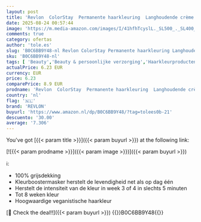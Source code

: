```yaml
---
layout: post
title: 'Revlon  ColorStay  Permanente haarkleuring  Langhoudende crème  100% grijsdekking  Tot 8 weken kleur  Macadamia-olie en Murumuru-boter  N°6.6 Intense Red'
date: 2025-08-24 00:57:44
image: 'https://m.media-amazon.com/images/I/41hfhTcyslL._SL500_._SL400_.jpg'
comments: true
category: ofertas
author: 'tole.es'
slug: 'B0C6BB9Y48-nl Revlon ColorStay Permanente haarkleuring Langhoudende...'
sku: 'B0C6BB9Y48-nl'
tags: [ 'Beauty','Beauty & persoonlijke verzorging','Haarkleurproducten','Haarverzorging','Permanente haarkleuring','revlon','🇳🇱', ]
actualPrice: 6.23 EUR
currency: EUR
price: 6.23
comparePrice: 8.9 EUR
prodname: 'Revlon  ColorStay  Permanente haarkleuring  Langhoudende crème  100% grijsdekking  Tot 8 weken kleur  Macadamia-olie en Murumuru-boter  N°6.6 Intense Red'
country: 'nl'
flag: '🇳🇱'
brand: 'REVLON'
buyurl: 'https://www.amazon.nl/dp/B0C6BB9Y48/?tag=tolees0b-21'
descuento: '30.00'
average: '7.306'
---
```


You've got [{{< param title >}}]({{< param buyurl >}}) at the following link:

[![{{< param prodname >}}]({{< param image >}})]({{< param buyurl >}})

ℹ️:

- 100% grijsdekking
- Kleurboostermasker herstelt de levendigheid net als op dag één
- Herstelt de intensiteit van de kleur in week 3 of 4 in slechts 5 minuten
- Tot 8 weken kleur
- Hoogwaardige veganistische haarkleur

[🛒 Check the deal!!]({{< param buyurl >}})
{{<world>}}B0C6BB9Y48{{</world>}}
